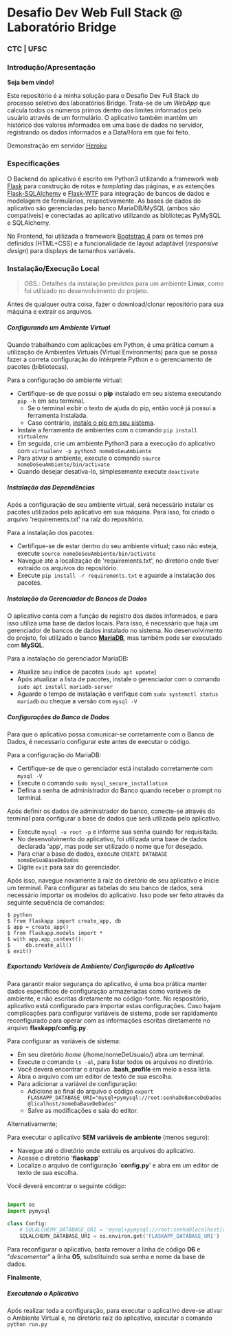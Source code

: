 # Desafio Dev Web Full Stack @ Laboratório Bridge
### CTC | UFSC

### Introdução/Apresentação

**Seja bem vindo!**

Este repositório é a minha solução para o Desafio Dev Full Stack do processo seletivo dos laboratórios Bridge. Trata-se de um *WebApp* que calcula todos os números primos dentro dos limites informados pelo usuário através de um formulário.
O aplicativo também mantém um histórico dos valores informados em uma base de dados no servidor, registrando os dados informados e a Data/Hora em que foi feito.

Demonstração em servidor [Heroku](https://des-fullstack.herokuapp.com/history)

### Especificações

O Backend do aplicativo é escrito em Python3 utilizando a framework web [Flask](https://flask.palletsprojects.com/en/1.1.x/) para construção de rotas e *templating* das páginas, e as extenções [Flask-SQLAlchemy](https://flask-sqlalchemy.palletsprojects.com/en/2.x/) e [Flask-WTF](https://flask-wtf.readthedocs.io/en/stable/) para integração de bancos de dados e modelagem de formulários, respectivamente.
As bases de dados do aplicativo são gerenciadas pelo banco MariaDB/MySQL (ambos são compatíveis) e conectadas ao aplicativo utilizando as bibliotecas PyMySQL e SQLAlchemy.

No Frontend, foi utilizada a framework [Bootstrap 4](https://getbootstrap.com/docs/4.0/getting-started/introduction/) para os temas pré definidos (HTML+CSS) e a funcionalidade de layout adaptável (*responsive design*) para displays de tamanhos variáveis.
 
### Instalação/Execução Local
> OBS.: Detalhes da instalação previstos para um ambiente **Linux**, como foi utilizado no desenvolvimento do projeto.

Antes de qualquer outra coisa, fazer o download/clonar repositório para sua máquina e extrair os arquivos.

##### Configurando um Ambiente Virtual

Quando trabalhando com aplicações em Python, é uma prática comum a utilização de Ambientes Virtuais (Virtual Environments) para que se possa fazer a correta configuração do intérprete Python e o gerenciamento de pacotes (bibliotecas).

Para a configuração do ambiente virtual:
* Certifique-se de que possui o **pip** instalado em seu sistema executando `pip -h` em seu terminal.
  * Se o terminal exibir o texto de ajuda do pip, então você já possui a ferramenta instalada.
  * Caso contrário, [instale o pip em seu sistema](https://pip.pypa.io/en/latest/installing/).
* Instale a ferramenta de ambientes com o comando `pip install virtualenv`
* Em seguida, crie um ambiente Python3 para a execução do aplicativo com `virtualenv -p python3 nomeDoSeuAmbiente`
* Para ativar o ambiente, execute o comando `source nomeDoSeuAmbiente/bin/activate`
* Quando desejar desativa-lo, simplesemente execute `deactivate`

##### Instalação das Dependências

Após a configuração de seu ambiente virtual, será necessário instalar os pacotes utilizados pelo aplicativo em sua máquina. Para isso, foi criado o arquivo 'requirements.txt' na raíz do repositório.

Para a instalação dos pacotes:
* Certifique-se de estar dentro do seu ambiente virtual; caso não esteja, execute `source nomeDoSeuAmbiente/bin/activate`
* Navegue até a localização de 'requirements.txt', no diretório onde tiver extraído os arquivos do repositório.
* Execute `pip install -r requirements.txt` e aguarde a instalação dos pacotes.

##### Instalação do Gerenciador de Bancos de Dados

O aplicativo conta com a função de registro dos dados informados, e para isso utiliza uma base de dados locais. Para isso, é necessário que haja um gerenciador de bancos de dados instalado no sistema. No desenvolvimento do projeto, foi utilizado o banco [**MariaDB**](https://mariadb.org/), mas também pode ser executado com **MySQL**. 

Para a instalação do gerenciador MariaDB:
* Atualize seu índice de pacotes (`sudo apt update`)
* Após atualizar a lista de pacotes, instale o gerenciador com o comando `sudo apt install mariadb-server`
* Aguarde o tempo de instalação e verifique com `sudo systemctl status mariadb` ou cheque a versão com `mysql -V`

##### Configurações do Banco de Dados

Para que o aplicativo possa comunicar-se corretamente com o Banco de Dados, é necessario configurar este antes de executar o código.

Para a configuração do MariaDB:
* Certifique-se de que o gerenciador está instalado corretamente com `mysql -V`
* Execute o comando `sudo mysql_secure_installation`
* Defina a senha de administrador do Banco quando receber o prompt no terminal.

Após definir os dados de administrador do banco, conecte-se através do terminal para configurar a base de dados que será utilizada pelo aplicativo.
* Execute `mysql -u root -p` e informe sua senha quando for requisitado.
* No desenvolvimento do aplicativo, foi utilizada uma base de dados declarada 'app', mas pode ser utilizado o nome que for desejado.
* Para criar a base de dados, execute `CREATE DATABASE nomeDeSuaBaseDeDados`
* Digite `exit` para sair do gerenciador.

Após isso, navegue novamente à raíz do diretório de seu aplicativo e inicie um terminal.
Para configurar as tabelas do seu banco de dados, será necessário importar os modelos do aplicativo. Isso pode ser feito através da seguinte sequência de comandos:

```
$ python
$ from flaskapp import create_app, db
$ app = create_app()
$ from flaskapp.models import *
$ with app.app_context():
$     db.create_all()
$ exit()
```

##### Exportando Variáveis de Ambiente/ Configuração do Aplicativo

Para garantir maior segurança do aplicativo, é uma boa prática manter dados específicos de configuração armazenadas como variáveis de ambiente, e não escritas diretamente no código-fonte. No respositório, aplicativo está configurado para importar estas configurações. Caso hajam complicações para configurar variáveis de sistema, pode ser rapidamente reconfigurado para operar com as informações escritas diretamente no arquivo **flaskapp/config.py**.

Para configurar as variáveis de sistema:
* Em seu diretório *home* (/home/nomeDeUsuaio/) abra um terminal.
* Execute o comando `ls -al`, para listar todos os arquivos no diretório.
* Você deverá encontrar o arquivo **.bash_profile** em meio a essa lista.
* Abra o arquivo com um editor de texto de sua escolha.
* Para adicionar a variável de configuração:
  * Adicione ao final do arquivo o código `export FLASKAPP_DATABASE_URI="mysql+pymysql://root:senhaDoBancoDeDados@licalhost/nomeDaBaseDeDados"`
  * Salve as modificações e saia do editor.

Alternativamente;

Para executar o aplicativo **SEM variáveis de ambiente** (menos seguro):
* Navegue até o diretório onde extraiu os arquivos do aplicativo.
* Acesse o diretório '**flaskapp**'
* Localize o arquivo de configuração '**config.py**' e abra em um editor de texto de sua escolha.

Você deverá encontrar o seguinte código:

```python

import os
import pymysql

class Config:
	# SQLALCHEMY_DATABASE_URI = 'mysql+pymysql://root:senha@localhost/app'
	SQLALCHEMY_DATABASE_URI = os.environ.get('FLASKAPP_DATABASE_URI')

```

Para reconfigurar o aplicativo, basta remover a linha de código **06** e "*descomentar*" a linha **05**, substituindo sua senha e nome da base de dados.

**Finalmente**,

##### Executando o Aplicativo

Após realizar toda a configuração, para executar o aplicativo deve-se ativar o Ambiente Virtual e, no diretório raíz do aplicativo, executar o comando `python run.py`

